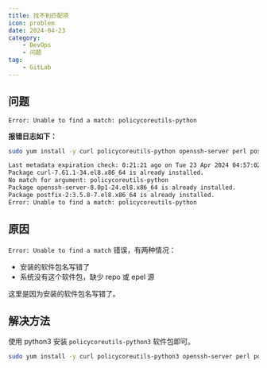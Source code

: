 ```yaml
---
title: 找不到匹配项
icon: problem
date: 2024-04-23
category: 
    - DevOps
    - 问题
tag:
    - GitLab
---
```


## 问题

`Error: Unable to find a match: policycoreutils-python`

**报错日志如下：**

```bash
sudo yum install -y curl policycoreutils-python openssh-server perl postfix

Last metadata expiration check: 0:21:21 ago on Tue 23 Apr 2024 04:57:02 PM CST.
Package curl-7.61.1-34.el8.x86_64 is already installed.
No match for argument: policycoreutils-python
Package openssh-server-8.0p1-24.el8.x86_64 is already installed.
Package postfix-2:3.5.8-7.el8.x86_64 is already installed.
Error: Unable to find a match: policycoreutils-python
```

## 原因

`Error: Unable to find a match` 错误，有两种情况：

- 安装的软件包名写错了
- 系统没有这个软件包，缺少 repo 或 epel 源

这里是因为安装的软件包名写错了。

## 解决方法

使用 python3 安装 `policycoreutils-python3` 软件包即可。

```bash
sudo yum install -y curl policycoreutils-python3 openssh-server perl postfix
```
